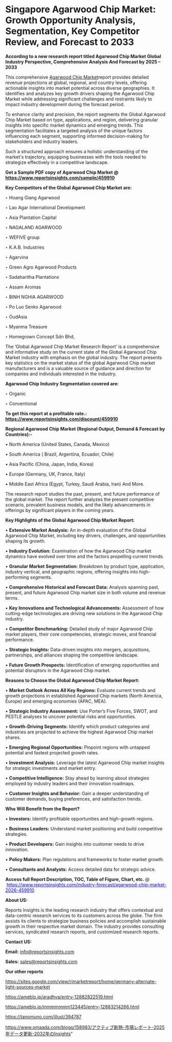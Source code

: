 # Singapore Agarwood Chip Market: Growth Opportunity Analysis, Segmentation, Key Competitor Review, and Forecast to 2033

<strong>According to a new research report titled Agarwood Chip Market Global Industry Perspective, Comprehensive Analysis And Forecast by 2025 – 2033</strong>

This comprehensive <a href=https://www.reportsinsights.com/sample/459910>Agarwood Chip Market</a>report provides detailed revenue projections at global, regional, and country levels, offering actionable insights into market potential across diverse geographies. It identifies and analyzes key growth drivers shaping the Agarwood Chip Market while addressing significant challenges and restraints likely to impact industry development during the forecast period.

To enhance clarity and precision, the report segments the Global Agarwood Chip Market based on type, applications, and region, delivering granular insights into specific market dynamics and emerging trends. This segmentation facilitates a targeted analysis of the unique factors influencing each segment, supporting informed decision-making for stakeholders and industry leaders.

Such a structured approach ensures a holistic understanding of the market's trajectory, equipping businesses with the tools needed to strategize effectively in a competitive landscape.

<strong>Get a Sample PDF copy of Agarwood Chip Market </strong><strong>@<a href=https://www.reportsinsights.com/sample/459910 style=color:#0000ff;> https://www.reportsinsights.com/sample/459910</a></strong></font>

<strong>Key Competitors of the Global Agarwood Chip Market are:</strong>

‣ Hoang Giang Agarwood

‣ Lao Agar International Development

‣ Asia Plantation Capital

‣ NAGALAND AGARWOOD

‣ WEFIVE group

‣ K.A.B. Industries

‣ Agarvina

‣ Green Agro Agarwood Products

‣ Sadaharitha Plantations

‣ Assam Aromas

‣ BINH NGHIA AGARWOOD

‣ Po Luo Senko Agarwood

‣ OudAsia

‣ Myanma Treasure

‣ Homegrown Concept Sdn Bhd,

The ‘Global Agarwood Chip Market Research Report’ is a comprehensive and informative study on the current state of the Global Agarwood Chip Market industry with emphasis on the global industry. The report presents key statistics on the market status of the global Agarwood Chip market manufacturers and is a valuable source of guidance and direction for companies and individuals interested in the industry.

<strong>Agarwood Chip Industry Segmentation covered are:</strong>

‣ Organic

‣ Conventional

<strong>To get this report at a profitable rate.: <a href=https://www.reportsinsights.com/discount/459910 style=color:#0000ff;>https://www.reportsinsights.com/discount/459910</a></strong></font>

<strong>Regional Agarwood Chip Market (Regional Output, Demand &amp; Forecast by Countries):-</strong>

• North America (United States, Canada, Mexico)

• South America ( Brazil, Argentina, Ecuador, Chile)

• Asia Pacific (China, Japan, India, Korea)

• Europe (Germany, UK, France, Italy)

• Middle East Africa (Egypt, Turkey, Saudi Arabia, Iran) And More.

The research report studies the past, present, and future performance of the global market. The report further analyzes the present competitive scenario, prevalent business models, and the likely advancements in offerings by significant players in the coming years.

<strong>Key Highlights of the Global Agarwood Chip Market Report:</strong>

• <strong>Extensive Market Analysis:</strong> An in-depth evaluation of the Global Agarwood Chip Market, including key drivers, challenges, and opportunities shaping its growth.

• <strong>Industry Evolution:</strong> Examination of how the Agarwood Chip market dynamics have evolved over time and the factors propelling current trends.

• <strong>Granular Market Segmentation:</strong> Breakdown by product type, application, industry vertical, and geographic regions, offering insights into high-performing segments.

• <strong>Comprehensive Historical and Forecast Data:</strong> Analysis spanning past, present, and future Agarwood Chip market size in both volume and revenue terms.

• <strong>Key Innovations and Technological Advancements:</strong> Assessment of how cutting-edge technologies are driving new solutions in the Agarwood Chip industry.

• <strong>Competitor Benchmarking:</strong> Detailed study of major Agarwood Chip market players, their core competencies, strategic moves, and financial performance.

• <strong>Strategic Insights:</strong> Data-driven insights into mergers, acquisitions, partnerships, and alliances shaping the competitive landscape.

• <strong>Future Growth Prospects:</strong> Identification of emerging opportunities and potential disruptors in the Agarwood Chip market.

<strong>Reasons to Choose the Global Agarwood Chip Market Report:</strong>

• <strong>Market Outlook Across All Key Regions:</strong> Evaluate current trends and growth projections in established Agarwood Chip markets (North America, Europe) and emerging economies (APAC, MEA).

• <strong>Strategic Industry Assessment:</strong> Use Porter’s Five Forces, SWOT, and PESTLE analyses to uncover potential risks and opportunities.

• <strong>Growth-Driving Segments:</strong> Identify which product categories and industries are projected to achieve the highest Agarwood Chip market shares.

• <strong>Emerging Regional Opportunities:</strong> Pinpoint regions with untapped potential and fastest projected growth rates.

• <strong>Investment Analysis:</strong> Leverage the latest Agarwood Chip market insights for strategic investments and market entry.

• <strong>Competitive Intelligence:</strong> Stay ahead by learning about strategies employed by industry leaders and their innovation roadmaps.

• <strong>Customer Insights and Behavior:</strong> Gain a deeper understanding of customer demands, buying preferences, and satisfaction trends.

<strong>Who Will Benefit from the Report?</strong>

• <strong>Investors:</strong> Identify profitable opportunities and high-growth regions.

• <strong>Business Leaders:</strong> Understand market positioning and build competitive strategies.

• <strong>Product Developers:</strong> Gain insights into customer needs to drive innovation.

• <strong>Policy Makers:</strong> Plan regulations and frameworks to foster market growth.

• <strong>Consultants and Analysts:</strong> Access detailed data for strategic advice.
</ul>
<strong>Access full Report Description, TOC, Table of Figure, Chart, etc. </strong>@  <a href=https://www.reportsinsights.com/industry-forecast/agarwood-chip-market-2026-459910 style=color:#0000ff;>https://www.reportsinsights.com/industry-forecast/agarwood-chip-market-2026-459910</a></font>

<strong><strong>About US</strong>:</strong>

Reports Insights is the leading research industry that offers contextual and data-centric research services to its customers across the globe. The firm assists its clients to strategize business policies and accomplish sustainable growth in their respective market domain. The industry provides consulting services, syndicated research reports, and customized research reports.

<strong>Contact US:</strong>

<p class=""""><b>Email:</b> <a href=mailto:info@reportsinsights.com>info@reportsinsights.com</a></p>
<p class=""""><b>Sales:</b> <a href=mailto:sales@reportsinsights.com>sales@reportsinsights.com</a></p>

<strong>Our other reports</strong>

<a href=https://sites.google.com/view/rimarketreport/home/germany-alternate-light-sources-market>https://sites.google.com/view/rimarketreport/home/germany-alternate-light-sources-market</a>

<a href=https://ameblo.jp/aradhya/entry-12882822519.html>https://ameblo.jp/aradhya/entry-12882822519.html</a>

<a href=https://ameblo.jp/mmmmmmm123445/entry-12883214266.html>https://ameblo.jp/mmmmmmm123445/entry-12883214266.html</a>

<a href=https://tanomuno.com/illust/394787>https://tanomuno.com/illust/394787</a>

<a href=https://www.omaada.com/blogs/158983/アクティブ断熱-市場レポート-2025年データ更新-2032年のInsights>https://www.omaada.com/blogs/158983/アクティブ断熱-市場レポート-2025年データ更新-2032年のInsights</a>"
